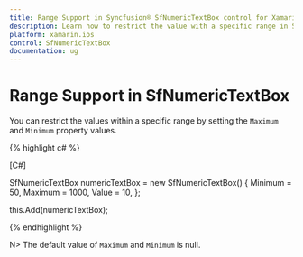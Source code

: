 ```yaml
---
title: Range Support in Syncfusion® SfNumericTextBox control for Xamarin.iOS
description: Learn how to restrict the value with a specific range in SfNumericTextBox control in Xamarin.iOS platform.
platform: xamarin.ios
control: SfNumericTextBox
documentation: ug
---
```


# Range Support in SfNumericTextBox

You can restrict the values within a specific range by setting the `Maximum` and `Minimum` property values.

{% highlight c# %}

[C#]
	
SfNumericTextBox numericTextBox = new SfNumericTextBox()
{
	Minimum = 50,
	Maximum = 1000,
	Value = 10,
};

this.Add(numericTextBox);
			
{% endhighlight %}

N> The default value of `Maximum` and `Minimum` is null.
